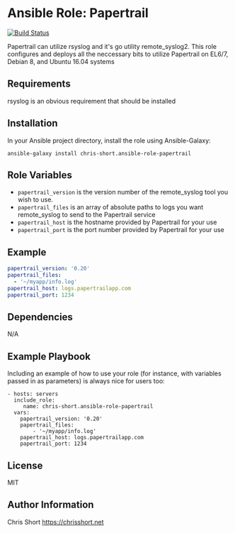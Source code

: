 
Ansible Role: Papertrail
=========

[![Build Status](https://travis-ci.org/chris-short/ansible-role-papertrail.svg?branch=master)](https://travis-ci.org/chris-short/ansible-role-papertrail)

Papertrail can utilize rsyslog and it's go utility remote_syslog2. This role configures and deploys all the neccessary bits to utilize Papertrail on EL6/7, Debian 8, and Ubuntu 16.04 systems

Requirements
------------

rsyslog is an obvious requirement that should be installed

Installation
----------

In your Ansible project directory, install the role using Ansible-Galaxy:

```
ansible-galaxy install chris-short.ansible-role-papertrail
```

Role Variables
--------------

* `papertrail_version` is the version number of the remote_syslog tool you wish to use.
* `papertrail_files` is an array of absolute paths to logs you want remote_syslog to send to the Papertrail service
* `papertrail_host` is the hostname provided by Papertrail for your use
* `papertrail_port` is the port number provided by Papertrail for your use

## Example

```yaml
papertrail_version: '0.20'
papertrail_files:
  - '~/myapp/info.log'
papertrail_host: logs.papertrailapp.com
papertrail_port: 1234
```

Dependencies
------------

N/A

Example Playbook
----------------

Including an example of how to use your role (for instance, with variables passed in as parameters) is always nice for users too:

    - hosts: servers
      include_role:
         name: chris-short.ansible-role-papertrail
      vars:
        papertrail_version: '0.20'
        papertrail_files:
            - '~/myapp/info.log'
        papertrail_host: logs.papertrailapp.com
        papertrail_port: 1234

License
-------

MIT

Author Information
------------------

Chris Short
https://chrisshort.net
